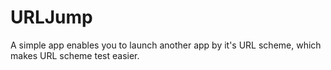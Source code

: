 # URLJump
A simple app enables you to launch another app by it's URL scheme, which makes URL scheme test easier.
